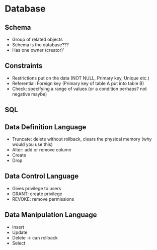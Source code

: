 # Database 
## Schema
- Group of related objects 
- Schema is the database???
- Has one owner (creator)'
## Constraints
- Restrictions put on the data (NOT NULL, Primary key, Unique etc.)
- Referential:  Foreign key (Primary key of table A put into table B)
- Check: specifying a range of values (or a condition perhaps? not negative maybe)

## SQL
## Data Definition Language
- Truncate: delete without rollback, clears the physical memory (why would you use this)
- Alter: add or remove column
- Create
- Drop

## Data Control Language
- Gives privilege to users
- GRANT: create privilege 
- REVOKE: remove permissions
## Data Manipulation Language
- Insert
- Update
- Delete -> can rollback
- Select